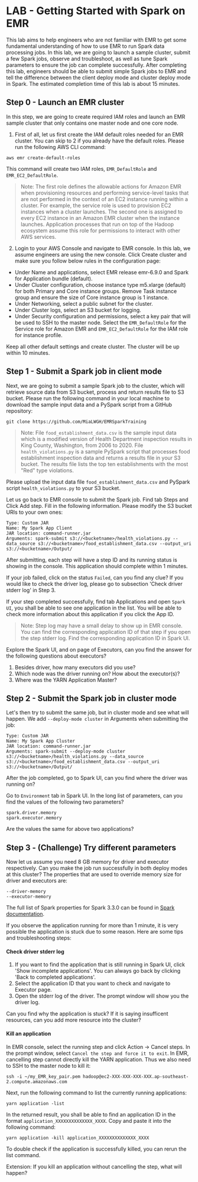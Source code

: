 # LAB - Getting Started with Spark on EMR
This lab aims to help engineers who are not familiar with EMR to get some fundamental understanding of how to use EMR to run Spark data processing jobs. In this lab, we are going to launch a sample cluster, submit a few Spark jobs, observe and troubleshoot, as well as tune Spark parameters to ensure the job can complete successfully. After completing this lab, engineers should be able to submit simple Spark jobs to EMR and tell the difference between the client deploy mode and cluster deploy mode in Spark. The estimated completion time of this lab is about 15 minutes. 

## Step 0 - Launch an EMR cluster
In this step, we are going to create required IAM roles and launch an EMR sample cluster that only contains one master node and one core node. 

1. First of all, let us first create the IAM default roles needed for an EMR cluster. You can skip to 2 if you already have the default roles. Please run the following AWS CLI command:
```
aws emr create-default-roles
```
This command will create two IAM roles, `EMR_DefaultRole` and `EMR_EC2_DefaultRole`. 

> Note: The first role defines the allowable actions for Amazon EMR when provisioning resources and performing service-level tasks that are not       performed in the context of an EC2 instance running within a cluster. For example, the service role is used to provision EC2 instances when a cluster launches. The second one is assigned to every EC2 instance in an Amazon EMR cluster when the instance launches. Application processes that run on top of the Hadoop ecosystem assume this role for permissions to interact with other AWS services.

2. Login to your AWS Console and navigate to EMR console. In this lab, we assume engineers are using the new console. Click Create cluster and make sure you follow below rules in the configuration page:
  + Under Name and applications, select EMR release emr-6.9.0 and Spark for Application bundle (default).
  + Under Cluster configuration, choose instance type m5.xlarge (default) for both Primary and Core instance groups. Remove Task instance group and ensure the size of Core instance group is 1 instance.
  + Under Networking, select a public subnet for the cluster.
  + Under Cluster logs, select an S3 bucket for logging. 
  + Under Security configuration and permissions, select a key pair that will be used to SSH to the master node. Select the `EMR_DefaultRole` for the Service role for Amazon EMR and `EMR_EC2_DefaultRole` for the IAM role for instance profile.
  
Keep all other default settings and create cluster. The cluster will be up within 10 minutes. 
  
## Step 1 - Submit a Spark job in client mode
Next, we are going to submit a sample Spark job to the cluster, which will retrieve source data from S3 bucket, process and return results file to S3 bucket. Please run the following command in your local machine to download the sample input data and a PySpark script from a GitHub repository:
```
git clone https://github.com/MiaLWGH/EMRSparkTraining
```
> Note: File `food_establishment_data.csv` is the sample input data which is a modified version of Health Department inspection results in King County, Washington, from 2006 to 2020. File `health_violations.py` is a sample PySpark script that processes food establishment inspection data and returns a results file in your S3 bucket. The results file lists the top ten establishments with the most "Red" type violations.

Please upload the input data file `food_establishment_data.csv` and PySpark script `health_violations.py` to your S3 bucket. 

Let us go back to EMR console to submit the Spark job. Find tab Steps and Click Add step. Fill in the following information. Please modify the S3 bucket URIs to your own ones:
```
Type: Custom JAR
Name: My Spark App Client
JAR location: command-runner.jar
Arguments: spark-submit s3://<bucketname>/health_violations.py --data_source s3://<bucketname>/food_establishment_data.csv --output_uri s3://<bucketname>/Output/
```
After submitting, each step will have a step ID and its running status is showing in the console. This application should complete within 1 minutes. 

If your job failed, click on the status `Failed`, can you find any clue? If you would like to check the driver log, please go to subsection 'Check driver stderr log' in Step 3. 

If your step completed successfully, find tab Applications and open `Spark UI`, you shall be able to see one application in the list. You will be able to check more information about this application if you click the App ID. 
> Note: Step log may have a small delay to show up in EMR console. You can find the corresponding application ID of that step if you open the step stderr log. Find the corresponding application ID in Spark UI. 

Explore the Spark UI, and on page of Executors, can you find the answer for the following questions about executors?
1. Besides driver, how many executors did you use?
2. Which node was the driver running on? How about the executor(s)?
3. Where was the YARN Application Master?

## Step 2 - Submit the Spark job in cluster mode
Let's then try to submit the same job, but in cluster mode and see what will happen. We add `--deploy-mode cluster` in Arguments when submitting the job:
```
Type: Custom JAR
Name: My Spark App Cluster
JAR location: command-runner.jar
Arguments: spark-submit --deploy-mode cluster s3://<bucketname>/health_violations.py --data_source s3://<bucketname>/food_establishment_data.csv --output_uri s3://<bucketname>/Output/
```
After the job completed, go to Spark UI, can you find where the driver was running on?

Go to `Environment` tab in Spark UI. In the long list of parameters, can you find the values of the following two parameters?
```
spark.driver.memory
spark.executor.memory
```
Are the values the same for above two applications?

## Step 3 - (Challenge) Try different parameters
Now let us assume you need 8 GB memory for driver and executor respectively. Can you make the job run successfully in both deploy modes at this cluster?
The properties that are used to override memory size for driver and executors are:
```
--driver-memory
--executor-memory
```
The full list of Spark properties for Spark 3.3.0 can be found in [Spark documentation](https://spark.apache.org/docs/3.3.0/configuration.html).

If you observe the application running for more than 1 minute, it is very possible the application is stuck due to some reason. Here are some tips and troubleshooting steps:

#### Check driver stderr log

1. If you want to find the application that is still running in Spark UI, click 'Show incomplete applications'. You can always go back by clicking 'Back to completed applications'. 
2. Select the application ID that you want to check and navigate to Executor page. 
3. Open the stderr log of the driver. The prompt window will show you the driver log. 

Can you find why the application is stuck? If it is saying insufficent resources, can you add more resource into the cluster?

#### Kill an application

In EMR console, select the running step and click Action -> Cancel steps. In the prompt window, select `Cancel the step and force it to exit`. In EMR, cancelling step cannot directly kill the YARN application. Thus we also need to SSH to the master node to kill it:
```
ssh -i ~/my_EMR_key_pair.pem hadoop@ec2-XXX-XXX-XXX-XXX.ap-southeast-2.compute.amazonaws.com
```
Next, run the following command to list the currently running applications:
```
yarn application -list
```
In the returned result, you shall be able to find an application ID in the format `application_XXXXXXXXXXXXXX_XXXX`. Copy and paste it into the following command:
```
yarn application -kill application_XXXXXXXXXXXXXX_XXXX
```
To double check if the application is successfully killed, you can rerun the list command. 

Extension: If you kill an application without cancelling the step, what will happen?
